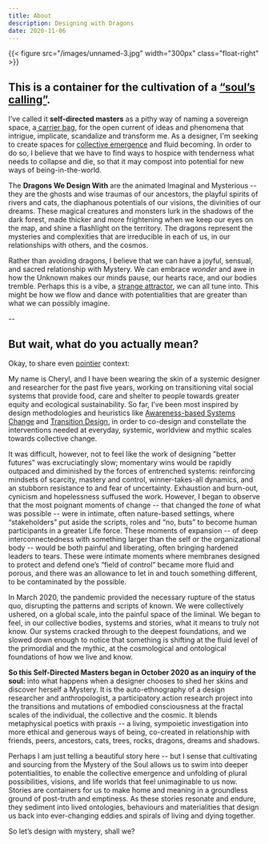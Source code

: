 ```yaml
---
title: About
description: Designing with Dragons
date: 2020-11-06
---
```

{{< figure src="/images/unnamed-3.jpg" width="300px" class="float-right" >}}

## **This is a container for the cultivation of a [“soul’s calling”](https://cherylhsu.ca/post/2020-11-06-commitment-to-calling/).** 

I’ve called it **self-directed masters** as a pithy way of naming a sovereign space, a[ carrier bag](https://cherylhsu.ca/post/2020-12-02-carrier-bag-of-gatherings/), for the open current of ideas and phenomena that intrigue, implicate, scandalize and transform me. As a designer, I'm seeking to create spaces for [collective emergence](https://cherylhsu.ca/post/2020-11-11-first-mover/) and fluid becoming. In order to do so, I believe that we have to find ways to hospice with tenderness what needs to collapse and die, so that it may compost into potential for new ways of being-in-the-world. 

The **Dragons We Design With** are the animated Imaginal and Mysterious -- they are the ghosts and wise traumas of our ancestors, the playful spirits of rivers and cats, the diaphanous potentials of our visions, the divinities of our dreams. These magical creatures and monsters lurk in the shadows of the dark forest, made thicker and more frightening when we keep our eyes on the map, and shine a flashlight on the territory. The dragons represent the mysteries and complexities that are irreducible in each of us, in our relationships with others, and the cosmos. 

Rather than avoiding dragons, I believe that we can have a joyful, sensual, and sacred relationship with Mystery. We can embrace *wonder* and awe in how the Unknown makes our minds pause, our hearts race, and our bodies tremble. Perhaps this is a vibe, a [strange attractor](https://cherylhsu.ca/post/2020-11-18-becoming-strange-attractor/), we can all tune into. This might be how we flow and dance with potentialities that are greater than what we can possibly imagine.

\--

## **But wait, what do you actually mean?**

Okay, to share even [pointier](https://cherylhsu.ca/pages/glossary/) context:

My name is Cheryl, and I have been wearing the skin of a systemic designer and researcher for the past five years, working on transitioning vital social systems that provide food, care and shelter to people towards greater equity and ecological sustainability. So far, I’ve been most inspired by design methodologies and heuristics like [Awareness-based Systems Change](https://www.ottoscharmer.com/sites/default/files/TU_2016h.pdf) and [Transition Design](https://design.cmu.edu/tags/transition-design), in order to co-design and constellate the interventions needed at everyday, systemic, worldview and mythic scales towards collective change. 

It was difficult, however, not to feel like the work of designing "better futures" was excruciatingly slow; momentary wins would be rapidly outpaced and diminished by the forces of entrenched systems: reinforcing mindsets of scarcity, mastery and control, winner-takes-all dynamics, and an stubborn resistance to and fear of uncertainty. Exhaustion and burn-out, cynicism and hopelessness suffused the work. However, I began to observe that the most poignant moments of change -- that changed the *tone* of what was possible -- were in intimate, often nature-based settings, where “stakeholders” put aside the scripts, roles and “no, buts” to become human participants in a greater Life force. These moments of expansion -- of deep interconnectedness with something larger than the self or the organizational body -- would be both painful and liberating, often bringing hardened leaders to tears. These were intimate moments where membranes designed to protect and defend one’s “field of control” became more fluid and porous, and there was an allowance to let in and touch something different, to be contaminated by the possible. 

In March 2020, the pandemic provided the necessary rupture of the status quo, disrupting the patterns and scripts of known. We were collectively ushered, on a global scale, into the painful space of the liminal. We began to feel, in our collective bodies, systems and stories, what it means to truly not know. Our systems cracked through to the deepest foundations, and we slowed down enough to notice that something is shifting at the fluid level of the primordial and the mythic, at the cosmological and ontological foundations of how we live and know. 

**So this Self-Directed Masters began in October 2020 as an inquiry of the soul:** into what happens when a designer chooses to shed her skins and discover herself a Mystery. It is the auto-ethnography of a design researcher and anthropologist, a participatory action research project into the transitions and mutations of embodied consciousness at the fractal scales of the individual, the collective and the cosmic. It blends metaphysical poetics with praxis -- a living, sympoietic investigation into more ethical and generous ways of being, co-created in relationship with friends, peers, ancestors, cats, trees, rocks, dragons, dreams and shadows.

Perhaps I am just telling a beautiful story here -- but I sense that cultivating and sourcing from the Mystery of the Soul allows us to swim into deeper potentialities, to enable the collective emergence and unfolding of plural possibilities, visions, and life worlds that feel unimaginable to us now. Stories are containers for us to make home and meaning in a groundless ground of post-truth and emptiness. As these stories resonate and endure, they sediment into lived ontologies, behaviours and materialities that design us back into ever-changing eddies and spirals of living and dying together. 

So let’s design with mystery, shall we?